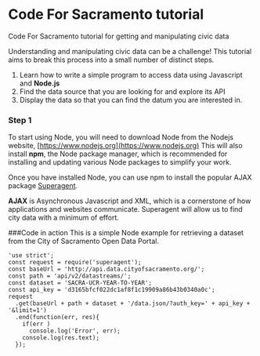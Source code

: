 # Code For Sacramento tutorial
Code For Sacramento tutorial for getting and manipulating civic data

Understanding and manipulating civic data can be a challenge! This tutorial aims to break this process into a small number of distinct steps.

1. Learn how to write a simple program to access data using Javascript and **Node.js**
2. Find the data source that you are looking for and explore its API
3. Display the data so that you can find the datum you are interested in.

### Step 1
To start using Node, you will need to download Node from the Nodejs website, [https://www.nodejs.org](https://www.nodejs.org)
This will also install **npm**, the Node package manager, which is recommended for installing and updating various Node packages to simplify your work.

Once you have installed Node, you can use npm to install the popular AJAX package [Superagent](https://github.com/visionmedia/superagent).

**AJAX** is Asynchronous Javascript and XML, which is a cornerstone of how applications and websites communicate. Superagent will allow us to find city data with a minimum of effort.

###Code in action
This is a simple Node example for retrieving a dataset from the City of Sacramento Open Data Portal.
```
'use strict';
const request = require('superagent');
const baseUrl = 'http://api.data.cityofsacramento.org/';
const path = 'api/v2/datastreams/';
const dataset = 'SACRA-UCR-YEAR-TO-YEAR';
const api_key = 'd3165bfcf022dc1af8f1c19909a86b43b0340a0c';
request
  .get(baseUrl + path + dataset + '/data.json/?auth_key=' + api_key + '&limit=1')
  .end(function(err, res){
    if(err )
      console.log('Error', err);
    console.log(res.text);
  });
```
